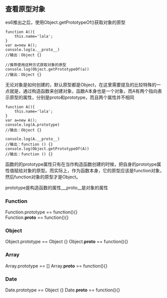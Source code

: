 ## 查看原型对象
es6推出之后，使用Object.getPrototypeOf()获取对象的原型
```
function A(){
    this.name='lala';
}
var a=new A();
console.log(a.__proto__)  
//输出：Object {}

//推荐使用这种方式获取对象的原型
console.log(Object.getPrototypeOf(a))  
//输出：Object {}
```

无论对象是如何创建的，默认原型都是Object，在这里需要提及的比较特殊的一点就是，通过构造函数来创建对象，函数A本身也是一个对象，而A有两个指向表示原型的属性，分别是proto和prototype，而且两个属性并不相同

```
function A(){
    this.name='lala';
}
var a=new A();
console.log(A.prototype)  
//输出：Object {}

console.log(A.__proto__)  
//输出：function () {}
console.log(Object.getPrototypeOf(A))
//输出：function () {}
```

函数的的prototype属性只有在当作构造函数创建的时候，把自身的prototype属性值赋给对象的原型。而实际上，作为函数本身，它的原型应该是function对象，然后function对象的原型才是Object。

prototype是构造函数的属性,__proto__是对象的属性
### Function
Function.prototype == function(){}  
Function.__proto__ == function(){}  

### Object
Object.prototype == Object {}
Object.__proto__ == function(){}

### Array 
Array.prototype == []
Array.__proto__ == function(){}

### Date
Date.prototype == Object {}
Date.__proto__ == function(){}

